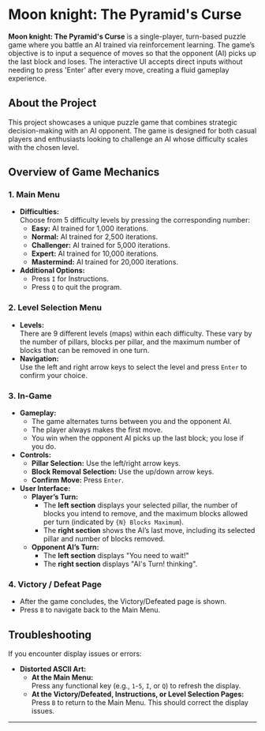 # Moon knight: The Pyramid's Curse

**Moon knight: The Pyramid's Curse** is a single-player, turn-based puzzle game where you battle an AI trained via reinforcement learning. The game’s objective is to input a sequence of moves so that the opponent (AI) picks up the last block and loses. The interactive UI accepts direct inputs without needing to press 'Enter' after every move, creating a fluid gameplay experience.

## About the Project

This project showcases a unique puzzle game that combines strategic decision-making with an AI opponent. The game is designed for both casual players and enthusiasts looking to challenge an AI whose difficulty scales with the chosen level.

## Overview of Game Mechanics

### 1. Main Menu

- **Difficulties:**  
  Choose from 5 difficulty levels by pressing the corresponding number:
  - **Easy:** AI trained for 1,000 iterations.
  - **Normal:** AI trained for 2,500 iterations.
  - **Challenger:** AI trained for 5,000 iterations.
  - **Expert:** AI trained for 10,000 iterations.
  - **Mastermind:** AI trained for 20,000 iterations.
- **Additional Options:**
  - Press `I` for Instructions.
  - Press `Q` to quit the program.

### 2. Level Selection Menu

- **Levels:**  
  There are 9 different levels (maps) within each difficulty. These vary by the number of pillars, blocks per pillar, and the maximum number of blocks that can be removed in one turn.
- **Navigation:**  
  Use the left and right arrow keys to select the level and press `Enter` to confirm your choice.

### 3. In-Game

- **Gameplay:**
  - The game alternates turns between you and the opponent AI.
  - The player always makes the first move.
  - You win when the opponent AI picks up the last block; you lose if you do.
- **Controls:**
  - **Pillar Selection:** Use the left/right arrow keys.
  - **Block Removal Selection:** Use the up/down arrow keys.
  - **Confirm Move:** Press `Enter`.
- **User Interface:**
  - **Player’s Turn:**
    - The **left section** displays your selected pillar, the number of blocks you intend to remove, and the maximum blocks allowed per turn (indicated by `{N} Blocks Maximum`).
    - The **right section** shows the AI’s last move, including its selected pillar and number of blocks removed.
  - **Opponent AI’s Turn:**
    - The **left section** displays "You need to wait!"
    - The **right section** displays "AI's Turn! thinking".

### 4. Victory / Defeat Page

- After the game concludes, the Victory/Defeated page is shown.
- Press `B` to navigate back to the Main Menu.

## Troubleshooting

If you encounter display issues or errors:

- **Distorted ASCII Art:**
  - **At the Main Menu:**  
    Press any functional key (e.g., `1`-`5`, `I`, or `Q`) to refresh the display.
  - **At the Victory/Defeated, Instructions, or Level Selection Pages:**  
    Press `B` to return to the Main Menu. This should correct the display issues.

---
